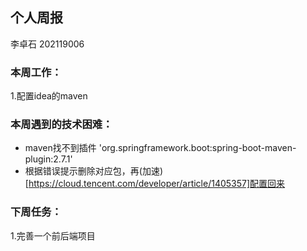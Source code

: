 ## 个人周报

李卓石 202119006

### 本周工作：

1.配置idea的maven

### 本周遇到的技术困难：

- maven找不到插件 'org.springframework.boot:spring-boot-maven-plugin:2.7.1'
- 根据错误提示删除对应包，再(加速)[https://cloud.tencent.com/developer/article/1405357]配置回来

### 下周任务：

1.完善一个前后端项目


